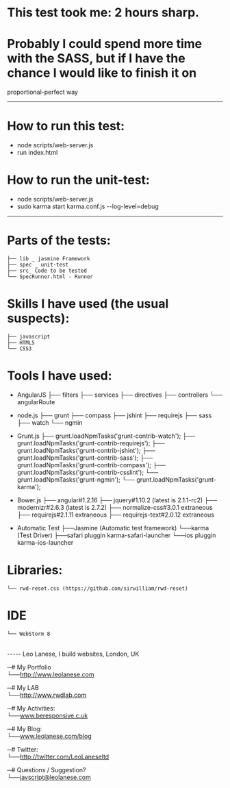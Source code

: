 # This test took me: 2 hours sharp.
# Probably I could spend more time with the SASS, but if I have the chance I would like to finish it on
proportional-perfect way

----

# How to run this test:
- node scripts/web-server.js
- run index.html

# How to run the unit-test:
- node scripts/web-server.js
- sudo karma start karma.conf.js --log-level=debug

----

# Parts of the tests:
    ├── lib _ jasmine Framework
    ├── spec _ unit-test
    ├── src_ Code to be tested
    └── SpecRunner.html - Runner

# Skills  I have used (the usual suspects):
    ├── javascript
    ├── HTML5
    └── CSS3

# Tools I have used:
- AngularJS
    ├── filters
    ├── services
    ├── directives
    ├── controllers
    └── angularRoute

- node.js
    ├── grunt
    ├── compass
    ├── jshint
    ├── requirejs
    ├── sass
    ├── watch
    └── ngmin

- Grunt.js
    ├── grunt.loadNpmTasks('grunt-contrib-watch');
    ├── grunt.loadNpmTasks('grunt-contrib-requirejs');
    ├── grunt.loadNpmTasks('grunt-contrib-jshint');
    ├── grunt.loadNpmTasks('grunt-contrib-sass');
    ├── grunt.loadNpmTasks('grunt-contrib-compass');
    ├── grunt.loadNpmTasks('grunt-contrib-csslint');
    └── grunt.loadNpmTasks('grunt-ngmin');
    └── grunt.loadNpmTasks('grunt-karma');

- Bower.js
    ├── angular#1.2.16
    ├── jquery#1.10.2 (latest is 2.1.1-rc2)
    ├── modernizr#2.6.3 (latest is 2.7.2)
    ├── normalize-css#3.0.1 extraneous
    ├── requirejs#2.1.11 extraneous
    ├── requirejs-text#2.0.12 extraneous

- Automatic Test
    ├──Jasmine (Automatic test framework)
    └──karma (Test Driver)
        ├──safari pluggin karma-safari-launcher
        └──ios pluggin karma-ios-launcher


# Libraries:
    └── rwd-reset.css (https://github.com/sirwilliam/rwd-reset)

# IDE
    └── WebStorm 8


<br>
-----
Leo Lanese, I build websites, London, UK<br>

─# My Portfolio<br>
    └──<a href="http://www.leolanese.com">http://www.leolanese.com</a><br>

─# My LAB<br>
    └──<a href="http://www.rwdlab.com">http://www.rwdlab.com</a><br>

─# My Activities:<br>
    └──<a href="www.beresponsive.co.uk">www.beresponsive.c.uk</a><br>

─# My Blog:<br>
    └──<a href="www.leolanese.com/blog">www.leolanese.com/blog</a><br>

─# Twitter:<br>
    └──<a href="http://twitter.com/LeoLaneseltd">http://twitter.com/LeoLaneseltd</a><br>

─# Questions / Suggestion?<br>
    └──<a href="mail:to">javscript@leolanese.com</a><br>